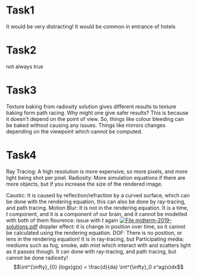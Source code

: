 # Task1
It would be very distracting! 
It would be common in entrance of hotels

# Task2
not always true

# Task3
Texture baking from radiosity solution gives different results to texture baking form path racing. Why might one give safer results? This is because it doesn't depend on the point of view. So, things like colour bleeding can be baked without causing any issues. 
Things like mirrors changes depending on the viewpoint which cannot be computed.

# Task4
Ray Tracing: A high resolution is more expensive, so more pixels, and more light being shot per pixel.
Radiosity: More simulation equations if there are more objects, but if you increase the size of the rendered image. 


Caustic: It is caused by reflection/refraction by a curved surface, which can be done with the rendering equation, this can also be done by ray-tracing, and path tracing.
Motion Blur: It is not in the rendering equation. It is a time, $t$ component, and it is a component of our brain, and it cannot be modelled with both of them
flourence: issue with $t$ again [![File](https://learn.content.blackboardcdn.com/3900.82.0-rel.45+82d6e90/images/ci/ng/cal_year_event.gif) midterm-2019-solutions.pdf](https://online.manchester.ac.uk/bbcswebdav/pid-15112840-dt-content-rid-162851926_1/xid-162851926_1)
doppler effect: it is change in position over time, so it cannot be calculated using the rendering equation.
DOF: There is no position, or lens in the rendering equation! It is in ray-tracing, but 
Participating media: mediums such as fog, smoke, adn mist which interact with and scatters light as it passes though. It can done with ray-tracing, and  path tracing, but cannot be done radiosity!
$$\int^{\infty}_{0} (logx)g(x) = \frac{d}{da} \int^{\infty}_0 x^ag(x)dx$$ 